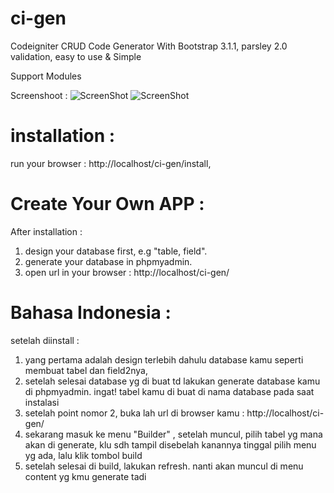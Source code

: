 ci-gen
======

Codeigniter CRUD Code Generator With Bootstrap 3.1.1, parsley 2.0 validation, easy to use & Simple

Support Modules


Screenshoot :
![ScreenShot](https://raw.github.com/brainlabs/ci-gen/master/ss.png)
![ScreenShot](https://raw.github.com/brainlabs/ci-gen/master/ss2.png)



installation :
==============

run your browser : http://localhost/ci-gen/install,



Create Your Own APP :
=====================
After installation : <br/>
1. design your database first, e.g "table, field".<br/>
2. generate your database in phpmyadmin.<br/>
3. open url in your browser : http://localhost/ci-gen/<br/>


Bahasa Indonesia :
===================
setelah diinstall :<br/>
1. yang pertama adalah design terlebih dahulu database kamu seperti membuat tabel dan field2nya,<br/>
2. setelah selesai database yg di buat td lakukan generate database kamu di phpmyadmin. ingat! tabel kamu di buat di nama database pada saat instalasi  <br/>
3. setelah point nomor 2, buka lah url di browser kamu : http://localhost/ci-gen/<br/>
4. sekarang masuk ke menu "Builder" , setelah muncul, pilih tabel yg mana akan di generate, klu sdh tampil disebelah kanannya tinggal pilih menu yg ada, lalu klik tombol build<br/>
5. setelah selesai di build, lakukan refresh. nanti akan muncul di menu content yg kmu generate tadi<br/>

